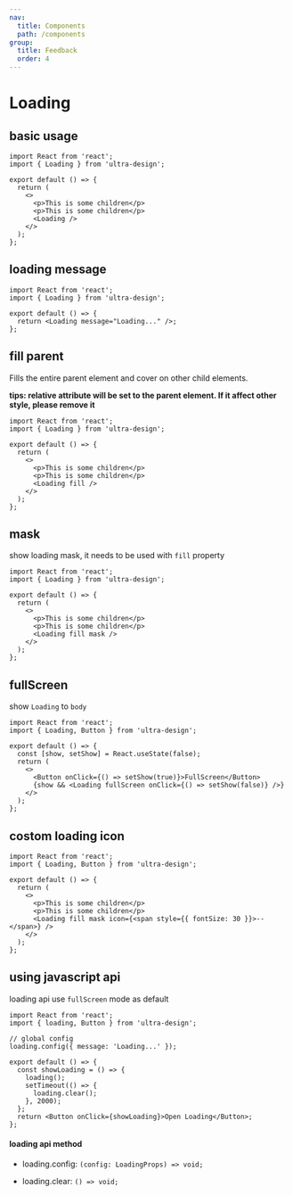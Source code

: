 ```yaml
---
nav:
  title: Components
  path: /components
group:
  title: Feedback
  order: 4
---
```


# Loading

## basic usage

```tsx
import React from 'react';
import { Loading } from 'ultra-design';

export default () => {
  return (
    <>
      <p>This is some children</p>
      <p>This is some children</p>
      <Loading />
    </>
  );
};
```

## loading message

```tsx
import React from 'react';
import { Loading } from 'ultra-design';

export default () => {
  return <Loading message="Loading..." />;
};
```

## fill parent

Fills the entire parent element and cover on other child elements.

**tips: relative attribute will be set to the parent element. If it affect other style, please remove it**

```tsx
import React from 'react';
import { Loading } from 'ultra-design';

export default () => {
  return (
    <>
      <p>This is some children</p>
      <p>This is some children</p>
      <Loading fill />
    </>
  );
};
```

## mask

show loading mask, it needs to be used with `fill` property

```tsx
import React from 'react';
import { Loading } from 'ultra-design';

export default () => {
  return (
    <>
      <p>This is some children</p>
      <p>This is some children</p>
      <Loading fill mask />
    </>
  );
};
```

## fullScreen

show `Loading` to `body`

```tsx
import React from 'react';
import { Loading, Button } from 'ultra-design';

export default () => {
  const [show, setShow] = React.useState(false);
  return (
    <>
      <Button onClick={() => setShow(true)}>FullScreen</Button>
      {show && <Loading fullScreen onClick={() => setShow(false)} />}
    </>
  );
};
```

## costom loading icon

```tsx
import React from 'react';
import { Loading, Button } from 'ultra-design';

export default () => {
  return (
    <>
      <p>This is some children</p>
      <p>This is some children</p>
      <Loading fill mask icon={<span style={{ fontSize: 30 }}>--</span>} />
    </>
  );
};
```

## using javascript api

loading api use `fullScreen` mode as default

```tsx
import React from 'react';
import { loading, Button } from 'ultra-design';

// global config
loading.config({ message: 'Loading...' });

export default () => {
  const showLoading = () => {
    loading();
    setTimeout(() => {
      loading.clear();
    }, 2000);
  };
  return <Button onClick={showLoading}>Open Loading</Button>;
};
```

<API src="loading.tsx" />

#### loading api method

- loading.config: `(config: LoadingProps) => void;`

- loading.clear: `() => void;`
